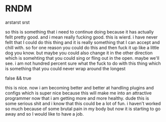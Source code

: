 # RNDM

arstarst srst 

so this is something that i need to continue doing
because it has actually fellt pretty good. and i mean
really fucking good. this is wierd. i have never fellt that
I could do this thing and it is really something that I can
accept and chill with. so for one reason you could do
this and then fuck it up like a little dog you know. but maybe
you could also change it in the other direction which is somehting
that you could sing or fling out in the open. maybe we'll see.
i am not hundred percent sure what the fuck to do with this thing
which is something that you could never wrap around the  longest


false && true


this is nice. now i am becoming better and better at
handling plugins and configs which is super nice because this
will make me into an attractive programmer now that i am getting
more and more healthy. dude this is some serious shit and i know
that this could be a lot of fun. i haven't worked so much
because of some brutal pain in my body but now it is starting
to go away and so I would like to have a job.
